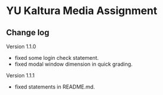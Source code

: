 # YU Kaltura Media Assignment

Change log
------

Version 1.1.0

* fixed some login check statement.
* fixed modal window dimension in quick grading.

Version 1.1.1

* fixed statements in README.md.
